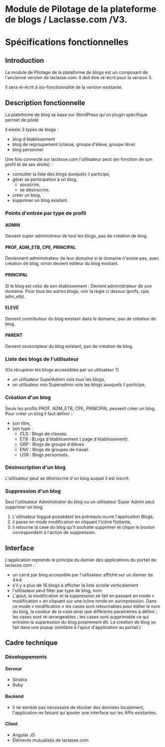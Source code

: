 # Module de Pilotage de la plateforme de blogs / Laclasse.com /V3.
# Spécifications fonctionnelles

## Introduction

Le module de Pilotage de la plateforme de blogs est un composant de l'ancienne version de laclasse.com. Il doit être ré-écrit pour la version 3.

Il sera ré-écrit à iso-fonctionnalité de la version existante.

## Description fonctionnelle

La plateforme de blog se base sur WordPress qu'un plugin spécifique permet de piloté

Il existe 3 types de blogs :
* blog d'établissement
* blog de regroupement (classe, groupe d'élève, groupe libre)
* blog personnel

Une fois connecté sur laclasse.com l'utilisateur peut (en fonction de son profil et de ses droits) :
* consulter la liste des blogs auxquels il participe,
* gérer sa participation à un blog,
  * souscrire,
  * se désinscrire.
* créer un blog,
* supprimer un blog existant.

### Points d'entrée par type de profil

#### ADMIN
Devient super-administreur de tout les blogs, pas de création de blog.

#### PROF, ADM_ETB, CPE, PRINCIPAL
Deviennent administrateur de leur domaine si le domaine n'existe pas, avec création de blog, sinon devient éditeur du blog existant.

#### PRINCIPAL
Si le blog est celui de son établissement : Devient administrateur de son domaine.
Pour tous les autres blogs, voir la règle ci dessus (profs, cpe, adm_etb).

#### ELEVE
Devient contributeur du blog existant dans le domaine, pas de création de blog.

#### PARENT
Devient souscripteur du blog existant, pas de création de blog.

### Liste des blogs de l'utilisateur
(Où récupérer les blogs accessibles par un utilisateur ?)

* un utilisateur SuperAdmin vois tous les blogs,
* un utilisateur non Superadmin vois les blogs auxquels il participe.

### Création d'un blog
Seuls les profils PROF, ADM_ETB, CPE, PRINCIPAL peuvent créer un blog.
Pour créer un blog il faut définir :
* son titre,
* son type :
  - CLS : Blogs de classes.
  - ETB : BLogs d'établissement ( page d'établissement).
  - GRP : Blogs de groupe d'élèves
  - ENV : Blogs de groupes de travail.
  - USR : Blogs personnels.


### Désinscription d'un blog
L'utilisateur peut se désinscrire d'un blog auquel il est inscrit.

### Suppression d'un blog
Seul l'utilisateur Administrator du blog ou un utilisateur Super Admin peut supprimer un blog.

1. L'utilisateur loggué possédant les prérequis ouvre l'application Blogs,
2. il passe en mode modification en cliquant l'icône flottante,
3. il retourne la case du blog qu'il souhaite supprimer et clique le bouton correspondant à l'action de suppression.

## Interface

L'application reprends le principe du damier des applications du portail de laclasse.com :
* un carré par blog accessible par l'utilisateur affiché sur un damier de 4✕4
* s'il y a plus de 16 blogs à afficher la liste scrolle verticalement
* l'utilisateur peut filter par type de blog, nom
* L'ajout, la modification et la suppression se fait en passant en mode « modification » en cliquant sur une icône ronde en surimpression. Dans ce mode « modification » les cases sont retournables pour éditer le nom du blog, la couleur de la case ainsi que différents paramètres à définir ; les cases sont ré-arrangeables ; les cases sont supprimable ce qui entraine la suppression du blog proprement dit. La création de blog se fait dans une popup (similaire à l'ajour d'application au portail.)

## Cadre technique

### Développements

#### Serveur

  - Sinatra
  - Ruby

#### Backend

  - Il ne semble pas nécessaire de stocker des données localement, l'application ne faisant qu'ajouter une interface sur les APIs existantes.

#### Client

  - Angular JS
  - Éléments mutualisés de laclasse.com
